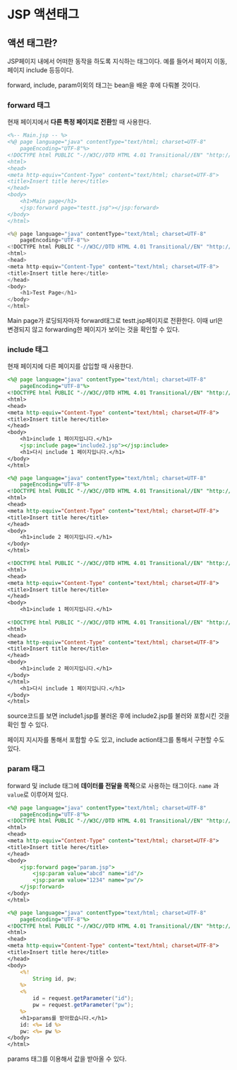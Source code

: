 # JSP 액션태그

## 액션 태그란?

JSP페이지 내에서 어떠한 동작을 하도록 지식하는 태그이다. 예를 들어서 페이지 이동, 페이지 include 등등이다.

forward, include, param이외의 태그는 bean을 배운 후에 다뤄볼 것이다.

### forward 태그

현재 페이지에서 **다른 특정 페이지로 전환**할 때 사용한다.

```jsp
<%-- Main.jsp -- %>
<%@ page language="java" contentType="text/html; charset=UTF-8"
    pageEncoding="UTF-8"%>
<!DOCTYPE html PUBLIC "-//W3C//DTD HTML 4.01 Transitional//EN" "http://www.w3.org/TR/html4/loose.dtd">
<html>
<head>
<meta http-equiv="Content-Type" content="text/html; charset=UTF-8">
<title>Insert title here</title>
</head>
<body>
	<h1>Main page</h1>
	<jsp:forward page="testt.jsp"></jsp:forward>
</body>
</html>
```

```java
<%@ page language="java" contentType="text/html; charset=UTF-8"
    pageEncoding="UTF-8"%>
<!DOCTYPE html PUBLIC "-//W3C//DTD HTML 4.01 Transitional//EN" "http://www.w3.org/TR/html4/loose.dtd">
<html>
<head>
<meta http-equiv="Content-Type" content="text/html; charset=UTF-8">
<title>Insert title here</title>
</head>
<body>
	<h1>Test Page</h1>
</body>
</html>
```

Main page가 로딩되자마자 forward태그로 testt.jsp페이지로 전환한다. 이때 url은 변경되지 않고 forwarding한 페이지가 보이는 것을 확인할 수 있다.

### include 태그

현재 페이지에 다른 페이지를 삽입할 때 사용한다.

```jsp
<%@ page language="java" contentType="text/html; charset=UTF-8"
    pageEncoding="UTF-8"%>
<!DOCTYPE html PUBLIC "-//W3C//DTD HTML 4.01 Transitional//EN" "http://www.w3.org/TR/html4/loose.dtd">
<html>
<head>
<meta http-equiv="Content-Type" content="text/html; charset=UTF-8">
<title>Insert title here</title>
</head>
<body>
	<h1>include 1 페이지입니다.</h1>
	<jsp:include page="include2.jsp"></jsp:include>
	<h1>다시 include 1 페이지입니다.</h1>
</body>
</html>
```

```jsp
<%@ page language="java" contentType="text/html; charset=UTF-8"
    pageEncoding="UTF-8"%>
<!DOCTYPE html PUBLIC "-//W3C//DTD HTML 4.01 Transitional//EN" "http://www.w3.org/TR/html4/loose.dtd">
<html>
<head>
<meta http-equiv="Content-Type" content="text/html; charset=UTF-8">
<title>Insert title here</title>
</head>
<body>
	<h1>include 2 페이지입니다.</h1>
</body>
</html>
```

```jsp
<!DOCTYPE html PUBLIC "-//W3C//DTD HTML 4.01 Transitional//EN" "http://www.w3.org/TR/html4/loose.dtd">
<html>
<head>
<meta http-equiv="Content-Type" content="text/html; charset=UTF-8">
<title>Insert title here</title>
</head>
<body>
	<h1>include 1 페이지입니다.</h1>
	
<!DOCTYPE html PUBLIC "-//W3C//DTD HTML 4.01 Transitional//EN" "http://www.w3.org/TR/html4/loose.dtd">
<html>
<head>
<meta http-equiv="Content-Type" content="text/html; charset=UTF-8">
<title>Insert title here</title>
</head>
<body>
	<h1>include 2 페이지입니다.</h1>
</body>
</html>
	<h1>다시 include 1 페이지입니다.</h1>
</body>
</html>
```

source코드를 보면 include1.jsp를 불러온 후에 include2.jsp를 불러와 포함시킨 것을 확인 할 수 있다.

페이지 지시자를 통해서 포함할 수도 있고, include action태그를 통해서 구현할 수도 있다.

### param 태그

forward 및 include 태그에 **데이터를 전달을 목적**으로 사용하는 태그이다. `name` 과 `value`로 이루어져 있다.

```jsp
<%@ page language="java" contentType="text/html; charset=UTF-8"
    pageEncoding="UTF-8"%>
<!DOCTYPE html PUBLIC "-//W3C//DTD HTML 4.01 Transitional//EN" "http://www.w3.org/TR/html4/loose.dtd">
<html>
<head>
<meta http-equiv="Content-Type" content="text/html; charset=UTF-8">
<title>Insert title here</title>
</head>
<body>
	<jsp:forward page="param.jsp">
		<jsp:param value="abcd" name="id"/>
		<jsp:param value="1234" name="pw"/>
	</jsp:forward>
</body>
</html>
```

```jsp
<%@ page language="java" contentType="text/html; charset=UTF-8"
    pageEncoding="UTF-8"%>
<!DOCTYPE html PUBLIC "-//W3C//DTD HTML 4.01 Transitional//EN" "http://www.w3.org/TR/html4/loose.dtd">
<html>
<head>
<meta http-equiv="Content-Type" content="text/html; charset=UTF-8">
<title>Insert title here</title>
</head>
<body>
	<%! 
		String id, pw; 
	%>
	<% 
		id = request.getParameter("id"); 
		pw = request.getParameter("pw");
	%>
	<h1>params를 받아왔습니다.</h1>
	id: <%= id %>
	pw: <%= pw %>
</body>
</html>
```

params 태그를 이용해서 값을 받아올 수 있다.